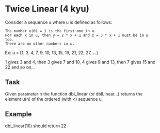 # Twice Linear (4 kyu)

Consider a sequence u where u is defined as follows: 

    The number u(0) = 1 is the first one in u.
    For each x in u, then y = 2 * x + 1 and z = 3 * x + 1 must be in u too.
    There are no other numbers in u.

Ex: u = [1, 3, 4, 7, 9, 10, 13, 15, 19, 21, 22, 27, ...]

1 gives 3 and 4, then 3 gives 7 and 10, 4 gives 9 and 13, then 7 gives 15 and 
22 and so on... 

## Task 

Given parameter n the function dbl_linear (or dblLinear...) returns the 
element u(n) of the ordered (with <) sequence u. 

## Example

dbl_linear(10) should return 22

